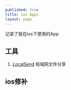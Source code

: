 ```yaml
---
published: true
title: ios Apps
layout: page
---
```


记录了我在ios下使用的App

## 工具

1. [LocalSend](https://localsend.org) 局域网文件分享





## ios修补
